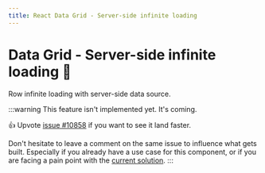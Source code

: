 ```yaml
---
title: React Data Grid - Server-side infinite loading
---
```


# Data Grid - Server-side infinite loading [<span class="plan-pro"></span>](/x/introduction/licensing/#pro-plan 'Pro plan')🚧

<p class="description">Row infinite loading with server-side data source.</p>

:::warning
This feature isn't implemented yet. It's coming.

👍 Upvote [issue #10858](https://github.com/mui/mui-x/issues/10858) if you want to see it land faster.

Don't hesitate to leave a comment on the same issue to influence what gets built. Especially if you already have a use case for this component, or if you are facing a pain point with the [current solution](https://mui.com/x/react-data-grid/row-updates/#infinite-loading).
:::
